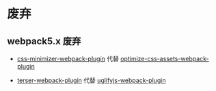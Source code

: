 # 废弃

## webpack5.x 废弃

-   [css-minimizer-webpack-plugin](https://github.com/webpack-contrib/css-minimizer-webpack-plugin) 代替
    [optimize-css-assets-webpack-plugin](https://github.com/NMFR/optimize-css-assets-webpack-plugin)

-   [terser-webpack-plugin](https://github.com/webpack-contrib/terser-webpack-plugin) 代替 [uglifyjs-webpack-plugin](https://github.com/webpack-contrib/uglifyjs-webpack-plugin)
